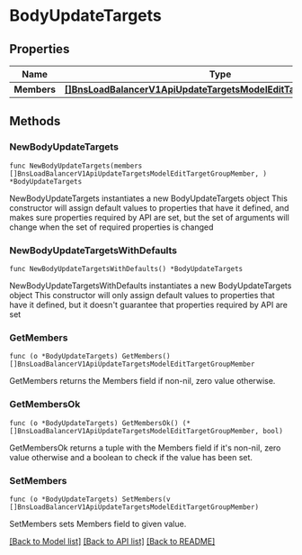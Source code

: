 # BodyUpdateTargets

## Properties

Name | Type | Description | Notes
------------ | ------------- | ------------- | -------------
**Members** | [**[]BnsLoadBalancerV1ApiUpdateTargetsModelEditTargetGroupMember**](BnsLoadBalancerV1ApiUpdateTargetsModelEditTargetGroupMember.md) |  | 

## Methods

### NewBodyUpdateTargets

`func NewBodyUpdateTargets(members []BnsLoadBalancerV1ApiUpdateTargetsModelEditTargetGroupMember, ) *BodyUpdateTargets`

NewBodyUpdateTargets instantiates a new BodyUpdateTargets object
This constructor will assign default values to properties that have it defined,
and makes sure properties required by API are set, but the set of arguments
will change when the set of required properties is changed

### NewBodyUpdateTargetsWithDefaults

`func NewBodyUpdateTargetsWithDefaults() *BodyUpdateTargets`

NewBodyUpdateTargetsWithDefaults instantiates a new BodyUpdateTargets object
This constructor will only assign default values to properties that have it defined,
but it doesn't guarantee that properties required by API are set

### GetMembers

`func (o *BodyUpdateTargets) GetMembers() []BnsLoadBalancerV1ApiUpdateTargetsModelEditTargetGroupMember`

GetMembers returns the Members field if non-nil, zero value otherwise.

### GetMembersOk

`func (o *BodyUpdateTargets) GetMembersOk() (*[]BnsLoadBalancerV1ApiUpdateTargetsModelEditTargetGroupMember, bool)`

GetMembersOk returns a tuple with the Members field if it's non-nil, zero value otherwise
and a boolean to check if the value has been set.

### SetMembers

`func (o *BodyUpdateTargets) SetMembers(v []BnsLoadBalancerV1ApiUpdateTargetsModelEditTargetGroupMember)`

SetMembers sets Members field to given value.



[[Back to Model list]](../README.md#documentation-for-models) [[Back to API list]](../README.md#documentation-for-api-endpoints) [[Back to README]](../README.md)


